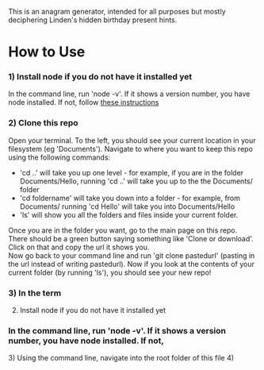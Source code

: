 <p>
This is an anagram generator, intended for all purposes but mostly deciphering Linden's hidden birthday present hints.
</p>

<h1>How to Use</h1>

<h3> 1) Install node if you do not have it installed yet </h3>
<p>
In the command line, run 'node -v'. If it shows a version number, you have node installed. If not, follow
<a href="https://nodejs.org/en/download/">these instructions</a>
</p>

<h3> 2) Clone this repo </h3>
<p>
Open your terminal. To the left, you should see your current location in your filesystem (eg 'Documents'). Navigate to 
where you want to keep this repo using the following commands:
<ul>
  <li>
    'cd ..' will take you up one level - for example, if you are in the folder Documents/Hello, running 'cd ..' will
    take you up to the the Documents/ folder
  </li>
  <li>
    'cd foldername' will take you down into a folder - for example, from Documents/ running 'cd Hello' will take you into
    Documents/Hello
  </li>
  <li>
    'ls' will show you all the folders and files inside your current folder.
  </li>
</ul>
Once you are in the folder you want, go to the main page on this repo. There should be a green button saying something
like 'Clone or download'. Click on that and copy the url it shows you.
<br>
Now go back to your command line and run 'git clone pastedurl' (pasting in the url instead of writing pastedurl).
Now if you look at the contents of your current folder (by running 'ls'), you should see your new repo!
</p>



<h3> 3) In the term</h3>

2) Install node if you do not have it installed yet
  <h3>In the command line, run 'node -v'. If it shows a version number, you have node installed. If not, </h3>
3) Using the command line, navigate into the root folder of this file
4) 

